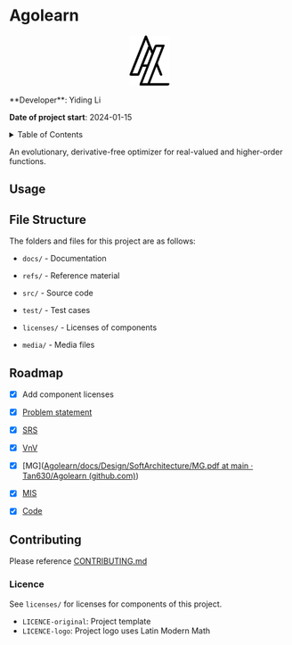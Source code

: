 # Agolearn

<p align="center">
<img height=90 src="./icon.svg"/>
</p>
**Developer**: Yiding Li

**Date of project start**: 2024-01-15

<details>
  <summary>Table of Contents</summary>
  <ul>
    <li>
      <a href="#usage">Usage</a>
    </li>
    <li>
      <a href="#file-structure">File Structure</a>
    </li>
    <li>
      <a href="#roadmap">Roadmap</a>
    </li>
    <li>
      <a href="#commit-format">Commit Format</a>
    </li>
    <li>
      <a href="#licence">License</a>
    </li>
  </ul>
</details>


An evolutionary, derivative-free optimizer for real-valued and higher-order functions.

## Usage

## File Structure

The folders and files for this project are as follows:

* `docs/` - Documentation

* `refs/` - Reference material

* `src/` - Source code

* `test/` - Test cases

* `licenses/` - Licenses of components

* `media/` - Media files

## Roadmap

- [x] Add component licenses

- [x] [Problem statement](https://github.com/Tan630/Agolearn/blob/main/docs/ProblemStatementAndGoals/ProblemStatement.pdf)

- [x] [SRS](https://github.com/Tan630/Agolearn/blob/main/docs/SRS/SRS.pdf)

- [x] [VnV](https://github.com/Tan630/Agolearn/blob/main/docs/VnVPlan/VnVPlan.pdf)

- [x] [MG]([Agolearn/docs/Design/SoftArchitecture/MG.pdf at main · Tan630/Agolearn (github.com)](https://github.com/Tan630/Agolearn/blob/main/docs/Design/SoftArchitecture/MG.pdf))

- [x] [MIS](https://github.com/Tan630/Agolearn/blob/main/docs/Design/SoftDetailedDes/MIS.pdf)

- [x] [Code](https://github.com/Tan630/Agolearn/blob/main/src)

## Contributing
Please reference <a href="./CONTRIBUTING.md">CONTRIBUTING.md</a>


### Licence
See `licenses/` for licenses for components of this project.

* `LICENCE-original`: Project template
* `LICENCE-logo`: Project logo uses Latin Modern Math